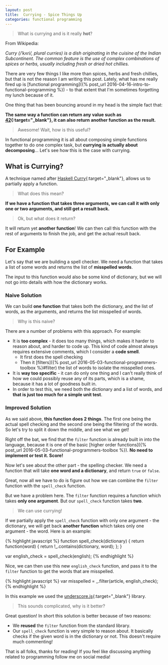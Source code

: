 ```yaml
---
layout: post
title:  Currying - Spice Things Up
categories: functional programming
---
```


> What is currying and is it really **hot**?

From Wikipedia:

*Curry (/ˈkʌri/, plural curries) is a dish originating in the cuisine of the Indian Subcontinent. The common feature is the use of complex combinations of spices or herbs, usually including fresh or dried hot chillies.*

There are very few things I like more than spices, herbs and fresh chillies, but that is not the reason I am writing this post. Lately, what has me really fired up is [functional programming]({% post_url 2016-04-16-intro-to-functional-programming %}) - to that extent that I'm sometimes forgetting my lunch because of it.

One thing that has been bouncing around in my head is the simple fact that:

**The same way a function can return any value such as [42][42]{:target="_blank"}, it can also return another function as the result.**

> Awesome! Wait, how is this useful?

In functional programming it is all about composing simple functions together to do one complex task, but **currying is actually about decomposing**... Let's see how this is the case with currying.

## What is Currying?

A technique named after [Haskell Curry](https://en.wikipedia.org/wiki/Haskell_Curry){:target="_blank"}, allows us to partially apply a function.

> What does this mean?

**If we have a function that takes three arguments, we can call it with only one or two arguments, and still get a result back.**

> Ok, but what does it return?

It will return yet **another function**! We can then call this function with the rest of arguments to finish the job, and get the actual result back.

## For Example

Let's say that we are building a spell checker. We need a function that takes a list of some words and returns the list of **misspelled words**.

The input to this function would also be some kind of dictionary, but we will not go into details with how the dictionary works.

### Naive Solution

We can build **one function** that takes both the dictionary, and the list of words, as the arguments, and returns the list misspelled of words.

> Why is this naive?

There are a number of problems with this approach. For example:

- It is **too complex** - it does too many things, which makes it harder to reason about, and harder to code up. This kind of code almost always requires extensive comments, which I consider a **code smell**.
  - It first does the spell checking
  - Then it [filters]({% post_url 2016-05-03-functional-programmers-toolbox %}#filter) the list of words to isolate the misspelled ones.
- It is **way too specific** - it can do only one thing and I can't really think of how we could possibly reuse any of its parts, which is a shame, because it has a lot of goodness built in.
- In order to test this, we need both the dictionary and a list of words, and **that is just too much for a simple unit test**.

### Improved Solution

As we said above, **this function does 2 things**. The first one being the actual spell checking and the second one being the filtering of the words. So let's try to split it down the middle, and see what we get!

Right off the bat, we find that the `filter` function is already built in into the language, because it is one of the basic [higher order functions]({% post_url 2016-05-03-functional-programmers-toolbox %}). **No need to implement or test it. Score!**

Now let's see about the other part - the spelling checker. We need a function that will take **one word and a dictionary**, and return `true` or `false`.

Great, now all we have to do is figure out how we can combine the `filter` function with the `spell_check` function.

But we have a problem here. The `filter` function requires a function which takes **only one argument**. But our `spell_check` function takes **two**.

> We can use currying!

If we partially apply the `spell_check` function with only one argument - the dictionary, we will get back **another function** which takes only one argument - the word. Here is an example:

{% highlight javascript %}
function spell_check(dictionary) {
  return function(word) {
    return !_.contains(dictionary, word);
  };
}

var english_check = spell_check(english);
{% endhighlight %}

Nice, we can then use this new `english_check` function, and pass it to the `filter` function to get the words that are misspelled.

{% highlight javascript %}
var misspelled = _.filter(article, english_check);
{% endhighlight %}

In this example we used the [underscore.js](http://underscorejs.org/#filter){:target="_blank"} library.

> This sounds complicated, why is it better?

Great question! In short this solution is better because of two reasons:

- We **reused** the `filter` function from the standard library.
- Our `spell_check` function is very simple to reason about. It basically checks if the given word is in the dictionary or not. This doesn't require much commenting!

That is all folks, thanks for reading! If you feel like discussing anything related to programming follow me on social media!

[42]: https://en.wikipedia.org/wiki/Phrases_from_The_Hitchhiker%27s_Guide_to_the_Galaxy#Answer_to_the_Ultimate_Question_of_Life.2C_the_Universe.2C_and_Everything_.2842.29